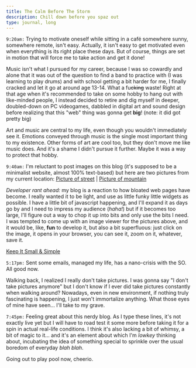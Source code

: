 ```yaml
---
title: The Calm Before The Storm
description: Chill down before you spaz out
type: journal, long
---
```


`9:20am:` Trying to motivate oneself while sitting in a café somewhere sunny, somewhere remote, isn't easy. Actually, it isn't easy to get motivated even when everything is its right place these days. But of course, things are set in motion that will force me to take action and get it done!

Music isn't what I pursued for my career, because I was so cowardly and alone that it was out of the question to find a band to practice with (I was learning to play drums) and with school getting a bit harder for me, I finally cracked and let it go at around age 13-14. What a fu~~cking~~ waste! Right at that age when it's recommended to take on some hobby to hang out with like-minded people, I instead decided to retire and dig myself in deeper, doubled-down on PC videogames, dabbled in digital art and sound design before realizing that this "web" thing was gonna get **big**! (note: it did got pretty big)

Art and music are central to my life, even though you wouldn't immediately see it. Emotions conveyed through music is the single most important thing to my existence. Other forms of art are cool too, but they don't move me like music does. And it's a shame I didn't pursue it further.
Maybe it was a way to protect that hobby.

`9:40am:` I'm reluctant to post images on this blog (it's supposed to be a minimalist website, almost 100% text-based) but here are two pictures from my current location: [Picture of street](/files/pictures/travel_2019_02_19.jpg) | [Picture of mountain](/files/pictures/travel_mtn_2019_02_18.jpg)

_Developer rant ahead:_ my blog is a reaction to how bloated web pages have become. I really wanted it to be light, and use as little funky little widgets as possible. I have a little bit of javascript happening, and I'll expand it as days go by and I need to impress my audience (*haha!*) but if it becomes too large, I'll figure out a way to chop it up into bits and only use the bits I need. I was tempted to come up with an image viewer for the pictures above, and it would be, like, **fun** to develop it, but also a bit superfluous: just click on the image, it opens in your browser, you can see it, zoom on it, whatever, save it.

[Keep It Small & Simple](https://en.wikipedia.org/wiki/KISS_principle)

`5:17pm:` Sent some emails, managed my life, has a nano-crisis with the SO. All good now.

Walking back, I realized I really don't take pictures. I was gonna say "I don't take pictures anymore" but I don't know if I ever did take pictures constantly when walking around? Nowadays, even in new environment, if nothing truly fascinating is happening, I just won't immortalize anything. What those eyes of mine have seen... I'll take to my grave.

`7:45pm:` Feeling great about this nerdy blog. As I type these lines, it's not exactly live yet but I will have to road test it some more before taking it for a spin in actual real-life conditions. I think it's also lacking a bit of whimsy, a bit of magic to it... and it's an element about which I'm *lowkey* thinking about, incubating the idea of something special to sprinkle over the usual boredom of everyday *blah blah*.

Going out to play pool now, cheerio.